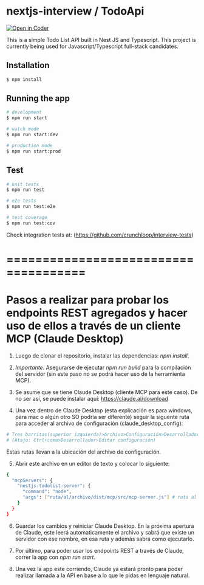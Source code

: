 # nextjs-interview / TodoApi

[![Open in Coder](https://dev.crunchloop.io/open-in-coder.svg)](https://dev.crunchloop.io/templates/fly-containers/workspace?param.Git%20Repository=git@github.com:crunchloop/nextjs-interview.git)

This is a simple Todo List API built in Nest JS and Typescript. This project is currently being used for Javascript/Typescript full-stack candidates.

## Installation

```bash
$ npm install
```

## Running the app

```bash
# development
$ npm run start

# watch mode
$ npm run start:dev

# production mode
$ npm run start:prod
```

## Test

```bash
# unit tests
$ npm run test

# e2e tests
$ npm run test:e2e

# test coverage
$ npm run test:cov
```

Check integration tests at: (https://github.com/crunchloop/interview-tests)

# =====================================

# Pasos a realizar para probar los endpoints REST agregados y hacer uso de ellos a través de un cliente MCP (Claude Desktop)

1) Luego de clonar el repositorio, instalar las dependencias: *npm install*.

2) *Importante*. Asegurarse de ejecutar *npm run build* para la compilación del servidor (sin este paso no se podrá hacer uso de la herramienta MCP).

3) Se asume que se tiene Claude Desktop (cliente MCP para este caso). De no ser así, se puede instalar aquí: https://claude.ai/download

4) Una vez dentro de Claude Desktop (esta explicación es para windows, para mac o algún otro SO podría ser diferente) seguir la siguente ruta para acceder al archivo de configuración (claude_desktop_config):

```bash
# Tres barritas(superior izquierda)>Archivo>Configuración>Desarrollador>Editar configuración 
# (Atajo: Ctrl+coma>Desarrollador>Editar configuración)
```

Estas rutas llevan a la ubicación del archivo de configuración.

5) Abrir este archivo en un editor de texto y colocar lo siguiente:
```bash
{
  "mcpServers": {
    "nestjs-todolist-server": {
      "command": "node",
      "args": ["ruta/al/archivo/dist/mcp/src/mcp-server.js"] # ruta al servidor luego de la compilación
    }
  }
}
```
6) Guardar los cambios y reiniciar Claude Desktop. En la próxima apertura de Claude, este leerá automaticamente el archivo y sabrá que existe un servidor con ese nombre, en esa ruta y además sabrá como ejecutarlo.

7) Por último, para poder usar los endpoints REST a través de Claude, correr la app con *npm run start*.

8) Una vez la app este corriendo, Claude ya estará pronto para poder realizar llamada a la API en base a lo que le pidas en lenguaje natural.